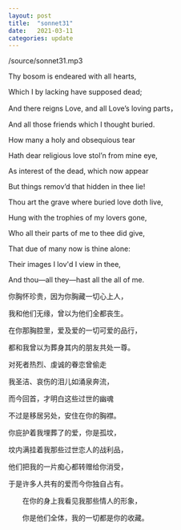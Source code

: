 ```yaml
---
layout: post
title:  "sonnet31"
date:   2021-03-11
categories: update
---
```


<p>/source/sonnet31.mp3</p>
Thy bosom is endeared with all hearts,

Which I by lacking have supposed dead;

And there reigns Love, and all Love’s loving parts，

And all those friends which I thought buried.

How many a holy and obsequious tear

Hath dear religious love stol’n from mine eye,

As interest of the dead, which now appear

But things remov’d that hidden in thee lie!

Thou art the grave where buried love doth live,

Hung with the trophies of my lovers gone,

Who all their parts of me to thee did give,

That due of many now is thine  alone:

Their images I lov'd I view in thee,

And thou—all they—hast all the all of me.  


你胸怀珍贵，因为你胸藏一切心上人，

我和他们无缘，曾以为他们全都丧生。

在你那胸腔里，爱及爱的一切可爱的品行，

都和我曾以为葬身其内的朋友共处一尊。

对死者热烈、虔诚的眷恋曾偷走

我圣洁、哀伤的泪儿如涌泉奔流，

而今回首，才明白这些过世的幽魂

不过是移居另处，安住在你的胸襟。

你庇护着我埋葬了的爱，你是孤坟，

坟内满挂着我那些过世恋人的战利品，

他们把我的一片痴心都转赠给你消受，

于是许多人共有的爱而今你独自占有。

　　在你的身上我看见我那些情人的形象，

　　你是他们全体，我的一切都是你的收藏。